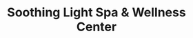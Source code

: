 ---
title: "Soothing Light Spa & Wellness Center"
url: /warrenton/soothing-light-spa-and-wellness-center/
shop: beauty
---